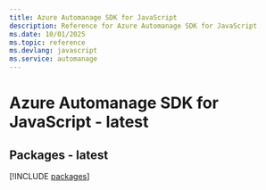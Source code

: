 ```yaml
---
title: Azure Automanage SDK for JavaScript
description: Reference for Azure Automanage SDK for JavaScript
ms.date: 10/01/2025
ms.topic: reference
ms.devlang: javascript
ms.service: automanage
---
```

# Azure Automanage SDK for JavaScript - latest
## Packages - latest
[!INCLUDE [packages](automanage-index.md)]